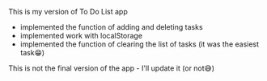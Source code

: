 This is my version of To Do List app

- implemented the function of adding and deleting tasks
- implemented work with localStorage
- implemented the function of clearing the list of tasks (it was the easiest task😁)

This is not the final version of the app - I'll update it (or not😅)
